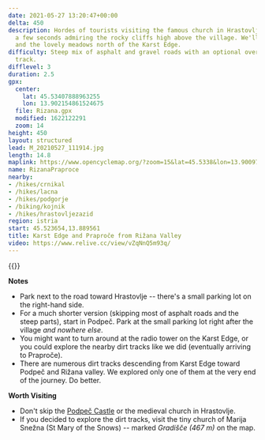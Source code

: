 ```yaml
---
date: 2021-05-27 13:20:47+00:00
delta: 450
description: Hordes of tourists visiting the famous church in Hrastovlje might spend
  a few seconds admiring the rocky cliffs high above the village. We'll explore them,
  and the lovely meadows north of the Karst Edge.
difficulty: Steep mix of asphalt and gravel roads with an optional overgrown dirt
  track.
difflevel: 3
duration: 2.5
gpx:
  center:
    lat: 45.53407888963255
    lon: 13.902154861524675
  file: Rizana.gpx
  modified: 1622122291
  zoom: 14
height: 450
layout: structured
lead: M_20210527_111914.jpg
length: 14.8
maplink: https://www.opencyclemap.org/?zoom=15&lat=45.5338&lon=13.90097&layers=B0000
name: RizanaPraproce
nearby:
- /hikes/crnikal
- /hikes/lacna
- /hikes/podgorje
- /biking/kojnik
- /hikes/hrastovljezazid
region: istria
start: 45.523654,13.889561
title: Karst Edge and Praproče from Rižana Valley
video: https://www.relive.cc/view/vZqNnQ5m93q/
---
```

{{<hike-details description="yes">}}

**Notes**

* Park next to the road toward Hrastovlje -- there's a small parking lot on the right-hand side.
* For a much shorter version (skipping most of asphalt roads and the steep parts), start in Podpeč. Park at the small parking lot right after the village *and nowhere else*.
* You might want to turn around at the radio tower on the Karst Edge, or you could explore the nearby dirt tracks like we did (eventually arriving to Praproče).
* There are numerous dirt tracks descending from Karst Edge toward Podpeč and Rižana valley. We explored only one of them at the very end of the journey. Do better.

**Worth Visiting**

* Don't skip the [Podpeč Castle](https://www.istria-culture.com/en/the-podpec-castle-i39) or the medieval church in Hrastovlje.
* If you decided to explore the dirt tracks, visit the tiny church of Marija Snežna (St Mary of the Snows) -- marked *Gradišče (467 m)* on the map.

